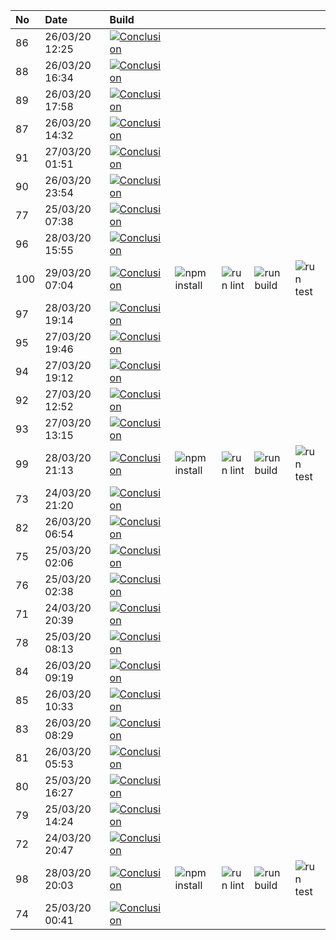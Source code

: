 | No  | Date           | Build                                                                                                                                                                            |                                                                      |                                                                |                                                                  |                                                                |
| :-- | :------------- | :------------------------------------------------------------------------------------------------------------------------------------------------------------------------------- | :------------------------------------------------------------------- | :------------------------------------------------------------- | :--------------------------------------------------------------- | :------------------------------------------------------------- |
| 86  | 26/03/20 12:25 | [![Conclusion](https://img.shields.io/badge/build-pass-brightgreen)](https://github.com/e2e-boilerplate/selenium-webdriver-typescript-ts-jest-jest-expect/actions/runs/63938701) |                                                                      |                                                                |                                                                  |                                                                |
| 88  | 26/03/20 16:34 | [![Conclusion](https://img.shields.io/badge/build-pass-brightgreen)](https://github.com/e2e-boilerplate/selenium-webdriver-typescript-ts-jest-jest-expect/actions/runs/64098871) |                                                                      |                                                                |                                                                  |                                                                |
| 89  | 26/03/20 17:58 | [![Conclusion](https://img.shields.io/badge/build-pass-brightgreen)](https://github.com/e2e-boilerplate/selenium-webdriver-typescript-ts-jest-jest-expect/actions/runs/64146442) |                                                                      |                                                                |                                                                  |                                                                |
| 87  | 26/03/20 14:32 | [![Conclusion](https://img.shields.io/badge/build-pass-brightgreen)](https://github.com/e2e-boilerplate/selenium-webdriver-typescript-ts-jest-jest-expect/actions/runs/64023468) |                                                                      |                                                                |                                                                  |                                                                |
| 91  | 27/03/20 01:51 | [![Conclusion](https://img.shields.io/badge/build-pass-brightgreen)](https://github.com/e2e-boilerplate/selenium-webdriver-typescript-ts-jest-jest-expect/actions/runs/64365953) |                                                                      |                                                                |                                                                  |                                                                |
| 90  | 26/03/20 23:54 | [![Conclusion](https://img.shields.io/badge/build-pass-brightgreen)](https://github.com/e2e-boilerplate/selenium-webdriver-typescript-ts-jest-jest-expect/actions/runs/64316429) |                                                                      |                                                                |                                                                  |                                                                |
| 77  | 25/03/20 07:38 | [![Conclusion](https://img.shields.io/badge/build-pass-brightgreen)](https://github.com/e2e-boilerplate/selenium-webdriver-typescript-ts-jest-jest-expect/actions/runs/62951466) |                                                                      |                                                                |                                                                  |                                                                |
| 96  | 28/03/20 15:55 | [![Conclusion](https://img.shields.io/badge/build-pass-brightgreen)](https://github.com/e2e-boilerplate/selenium-webdriver-typescript-ts-jest-jest-expect/actions/runs/65439924) |                                                                      |                                                                |                                                                  |                                                                |
| 100 | 29/03/20 07:04 | [![Conclusion](https://img.shields.io/badge/build-pass-brightgreen)](https://github.com/e2e-boilerplate/selenium-webdriver-typescript-ts-jest-jest-expect/actions/runs/65777984) | ![npm install](https://img.shields.io/badge/npm-install-brightgreen) | ![run lint](https://img.shields.io/badge/run-lint-brightgreen) | ![run build](https://img.shields.io/badge/run-build-brightgreen) | ![run test](https://img.shields.io/badge/run-test-brightgreen) |
| 97  | 28/03/20 19:14 | [![Conclusion](https://img.shields.io/badge/build-pass-brightgreen)](https://github.com/e2e-boilerplate/selenium-webdriver-typescript-ts-jest-jest-expect/actions/runs/65521266) |                                                                      |                                                                |                                                                  |                                                                |
| 95  | 27/03/20 19:46 | [![Conclusion](https://img.shields.io/badge/build-pass-brightgreen)](https://github.com/e2e-boilerplate/selenium-webdriver-typescript-ts-jest-jest-expect/actions/runs/64985300) |                                                                      |                                                                |                                                                  |                                                                |
| 94  | 27/03/20 19:12 | [![Conclusion](https://img.shields.io/badge/build-pass-brightgreen)](https://github.com/e2e-boilerplate/selenium-webdriver-typescript-ts-jest-jest-expect/actions/runs/64974240) |                                                                      |                                                                |                                                                  |                                                                |
| 92  | 27/03/20 12:52 | [![Conclusion](https://img.shields.io/badge/build-pass-brightgreen)](https://github.com/e2e-boilerplate/selenium-webdriver-typescript-ts-jest-jest-expect/actions/runs/64758637) |                                                                      |                                                                |                                                                  |                                                                |
| 93  | 27/03/20 13:15 | [![Conclusion](https://img.shields.io/badge/build-pass-brightgreen)](https://github.com/e2e-boilerplate/selenium-webdriver-typescript-ts-jest-jest-expect/actions/runs/64778808) |                                                                      |                                                                |                                                                  |                                                                |
| 99  | 28/03/20 21:13 | [![Conclusion](https://img.shields.io/badge/build-pass-brightgreen)](https://github.com/e2e-boilerplate/selenium-webdriver-typescript-ts-jest-jest-expect/actions/runs/65572618) | ![npm install](https://img.shields.io/badge/npm-install-brightgreen) | ![run lint](https://img.shields.io/badge/run-lint-brightgreen) | ![run build](https://img.shields.io/badge/run-build-brightgreen) | ![run test](https://img.shields.io/badge/run-test-brightgreen) |
| 73  | 24/03/20 21:20 | [![Conclusion](https://img.shields.io/badge/build-pass-brightgreen)](https://github.com/e2e-boilerplate/selenium-webdriver-typescript-ts-jest-jest-expect/actions/runs/62659711) |                                                                      |                                                                |                                                                  |                                                                |
| 82  | 26/03/20 06:54 | [![Conclusion](https://img.shields.io/badge/build-pass-brightgreen)](https://github.com/e2e-boilerplate/selenium-webdriver-typescript-ts-jest-jest-expect/actions/runs/63718333) |                                                                      |                                                                |                                                                  |                                                                |
| 75  | 25/03/20 02:06 | [![Conclusion](https://img.shields.io/badge/build-pass-brightgreen)](https://github.com/e2e-boilerplate/selenium-webdriver-typescript-ts-jest-jest-expect/actions/runs/62775683) |                                                                      |                                                                |                                                                  |                                                                |
| 76  | 25/03/20 02:38 | [![Conclusion](https://img.shields.io/badge/build-pass-brightgreen)](https://github.com/e2e-boilerplate/selenium-webdriver-typescript-ts-jest-jest-expect/actions/runs/62788348) |                                                                      |                                                                |                                                                  |                                                                |
| 71  | 24/03/20 20:39 | [![Conclusion](https://img.shields.io/badge/build-pass-brightgreen)](https://github.com/e2e-boilerplate/selenium-webdriver-typescript-ts-jest-jest-expect/actions/runs/62639920) |                                                                      |                                                                |                                                                  |                                                                |
| 78  | 25/03/20 08:13 | [![Conclusion](https://img.shields.io/badge/build-pass-brightgreen)](https://github.com/e2e-boilerplate/selenium-webdriver-typescript-ts-jest-jest-expect/actions/runs/62974189) |                                                                      |                                                                |                                                                  |                                                                |
| 84  | 26/03/20 09:19 | [![Conclusion](https://img.shields.io/badge/build-pass-brightgreen)](https://github.com/e2e-boilerplate/selenium-webdriver-typescript-ts-jest-jest-expect/actions/runs/63809928) |                                                                      |                                                                |                                                                  |                                                                |
| 85  | 26/03/20 10:33 | [![Conclusion](https://img.shields.io/badge/build-pass-brightgreen)](https://github.com/e2e-boilerplate/selenium-webdriver-typescript-ts-jest-jest-expect/actions/runs/63858280) |                                                                      |                                                                |                                                                  |                                                                |
| 83  | 26/03/20 08:29 | [![Conclusion](https://img.shields.io/badge/build-pass-brightgreen)](https://github.com/e2e-boilerplate/selenium-webdriver-typescript-ts-jest-jest-expect/actions/runs/63778235) |                                                                      |                                                                |                                                                  |                                                                |
| 81  | 26/03/20 05:53 | [![Conclusion](https://img.shields.io/badge/build-pass-brightgreen)](https://github.com/e2e-boilerplate/selenium-webdriver-typescript-ts-jest-jest-expect/actions/runs/63680569) |                                                                      |                                                                |                                                                  |                                                                |
| 80  | 25/03/20 16:27 | [![Conclusion](https://img.shields.io/badge/build-pass-brightgreen)](https://github.com/e2e-boilerplate/selenium-webdriver-typescript-ts-jest-jest-expect/actions/runs/63290485) |                                                                      |                                                                |                                                                  |                                                                |
| 79  | 25/03/20 14:24 | [![Conclusion](https://img.shields.io/badge/build-pass-brightgreen)](https://github.com/e2e-boilerplate/selenium-webdriver-typescript-ts-jest-jest-expect/actions/runs/63215509) |                                                                      |                                                                |                                                                  |                                                                |
| 72  | 24/03/20 20:47 | [![Conclusion](https://img.shields.io/badge/build-pass-brightgreen)](https://github.com/e2e-boilerplate/selenium-webdriver-typescript-ts-jest-jest-expect/actions/runs/62642262) |                                                                      |                                                                |                                                                  |                                                                |
| 98  | 28/03/20 20:03 | [![Conclusion](https://img.shields.io/badge/build-pass-brightgreen)](https://github.com/e2e-boilerplate/selenium-webdriver-typescript-ts-jest-jest-expect/actions/runs/65533159) | ![npm install](https://img.shields.io/badge/npm-install-brightgreen) | ![run lint](https://img.shields.io/badge/run-lint-brightgreen) | ![run build](https://img.shields.io/badge/run-build-brightgreen) | ![run test](https://img.shields.io/badge/run-test-brightgreen) |
| 74  | 25/03/20 00:41 | [![Conclusion](https://img.shields.io/badge/build-pass-brightgreen)](https://github.com/e2e-boilerplate/selenium-webdriver-typescript-ts-jest-jest-expect/actions/runs/62739761) |                                                                      |                                                                |                                                                  |                                                                |